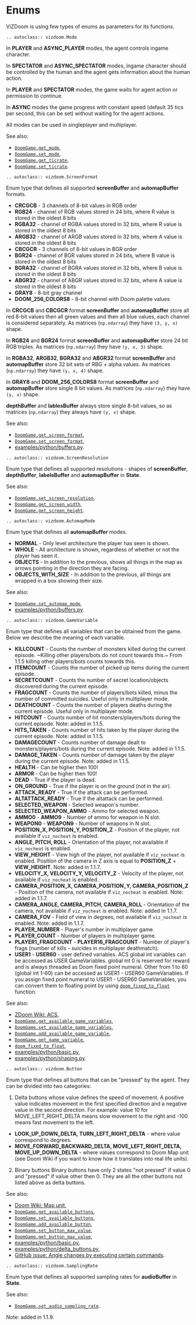 # Enums

ViZDoom is using few types of enums as parameters for its functions.

```{eval-rst}
.. autoclass:: vizdoom.Mode
```

In **PLAYER** and **ASYNC_PLAYER** modes, the agent controls ingame character.

In **SPECTATOR** and **ASYNC_SPECTATOR** modes, ingame character should be controlled by the human and the agent gets information about the human action.

In **PLAYER** and **SPECTATOR** modes, the game waits for agent action or permission to continue.

In **ASYNC** modes the game progress with constant speed (default 35 tics per second, this can be set) without waiting for the agent actions.

All modes can be used in singleplayer and multiplayer.

See also:
- [`DoomGame.get_mode`](./doom_game.md#vizdoom.DoomGame.get_mode),
- [`DoomGame.set_mode`](./doom_game.md#vizdoom.DoomGame.set_mode),
- [`DoomGame.get_ticrate`](./doom_game.md#vizdoom.DoomGame.get_ticrate),
- [`DoomGame.set_ticrate`](./doom_game.md#vizdoom.DoomGame.set_ticrate).


```{eval-rst}
.. autoclass:: vizdoom.ScreenFormat
```

Enum type that defines all supported **screenBuffer** and **automapBuffer** formats.

- **CRCGCB**    - 3 channels of 8-bit values in RGB order
- **RGB24**     - channel of RGB values stored in 24 bits, where R value is stored in the oldest 8 bits
- **RGBA32**    - channel of RGBA values stored in 32 bits, where R value is stored in the oldest 8 bits
- **ARGB32**    - channel of ARGB values stored in 32 bits, where A value is stored in the oldest 8 bits
- **CBCGCR**    - 3 channels of 8-bit values in BGR order
- **BGR24**     - channel of BGR values stored in 24 bits, where B value is stored in the oldest 8 bits
- **BGRA32**    - channel of BGRA values stored in 32 bits, where B value is stored in the oldest 8 bits
- **ABGR32**    - channel of ABGR values stored in 32 bits, where A value is stored in the oldest 8 bits
- **GRAY8**     - 8-bit gray channel
- **DOOM_256_COLORS8** - 8-bit channel with Doom palette values


In **CRCGCB** and **CBCGCR** format **screenBuffer** and **automapBuffer** store all red 8-bit values then all green values and then all blue values, each channel is considered separately. As matrices (`np.ndarray`) they have `(3, y, x)` shape.

In **RGB24** and **BGR24** format **screenBuffer** and **automapBuffer** store 24 bit RGB triples. As matrices (`np.ndarray`) they have `(y, x, 3)` shape.

In **RGBA32**, **ARGB32**, **BGRA32** and **ABGR32** format **screenBuffer** and **automapBuffer** store 32 bit sets of RBG + alpha values. As matrices (`np.ndarray`) they have `(y, x, 4)` shape.

In **GRAY8** and **DOOM_256_COLORS8** format **screenBuffer** and **automapBuffer** store single 8 bit values. As matrices (`np.ndarray`) they have `(y, x)` shape.

**depthBuffer** and **lablesBuffer** always store single 8-bit values, so as matrices (`np.ndarray`) they always have `(y, x)` shape.

See also:
- [`DoomGame.get_screen_format`](./doom_game.md#vizdoom.DoomGame.get_screen_format),
- [`DoomGame.set_screen_format`](./doom_game.md#vizdoom.DoomGame.set_screen_format),
- [examples/python/buffers.py](https://github.com/Farama-Foundation/ViZDoom/tree/master/examples/python/buffers.py).


```{eval-rst}
.. autoclass:: vizdoom.ScreenResolution
```

Enum type that defines all supported resolutions - shapes of **screenBuffer**, **depthBuffer**, **labelsBuffer** and **automapBuffer** in **State**.

See also:
- [`DoomGame.set_screen_resolution`](./doom_game.md#vizdoom.DoomGame.set_screen_resolution),
- [`DoomGame.get_screen_width`](./doom_game.md#vizdoom.DoomGame.get_screen_width),
- [`DoomGame.get_screen_height`](./doom_game.md#vizdoom.DoomGame.get_screen_height).


```{eval-rst}
.. autoclass:: vizdoom.AutomapMode
```

Enum type that defines all **automapBuffer** modes.

- **NORMAL**    - Only level architecture the player has seen is shown.
- **WHOLE**     - All architecture is shown, regardless of whether or not the player has seen it.
- **OBJECTS**   - In addition to the previous, shows all things in the map as arrows pointing in the direction they are facing.
- **OBJECTS_WITH_SIZE** - In addition to the previous, all things are wrapped in a box showing their size.

See also:
- [`DoomGame.set_automap_mode`](./doom_game.md#vizdoom.DoomGame.set_automap_mode),
- [examples/python/buffers.py](https://github.com/Farama-Foundation/ViZDoom/tree/master/examples/python/buffers.py).


```{eval-rst}
.. autoclass:: vizdoom.GameVariable
```

Enum type that defines all variables that can be obtained from the game. Below we describe the meaning of each variable.

- **KILLCOUNT**             - Counts the number of monsters killed during the current episode. ~Killing other players/bots do not count towards this.~ From 1.1.5 killing other players/bots counts towards this.
- **ITEMCOUNT**             - Counts the number of picked up items during the current episode.
- **SECRETCOUNT**           - Counts the number of secret location/objects discovered during the current episode.
- **FRAGCOUNT**             - Counts the number of players/bots killed, minus the number of committed suicides. Useful only in multiplayer mode.
- **DEATHCOUNT**            - Counts the number of players deaths during the current episode. Useful only in multiplayer mode.
- **HITCOUNT**              - Counts number of hit monsters/players/bots during the current episode. Note: added in 1.1.5.
- **HITS_TAKEN**            - Counts number of hits taken by the player during the current episode. Note: added in 1.1.5.
- **DAMAGECOUNT**           - Counts number of damage dealt to monsters/players/bots during the current episode. Note: added in 1.1.5.
- **DAMAGE_TAKEN**          - Counts number of damage taken by the player during the current episode. Note: added in 1.1.5.
- **HEALTH**                - Can be higher then 100!
- **ARMOR**                 - Can be higher then 100!
- **DEAD**                  - True if the player is dead.
- **ON_GROUND**             - True if the player is on the ground (not in the air).
- **ATTACK_READY**          - True if the attack can be performed.
- **ALTATTACK_READY**       - True if the altattack can be performed.
- **SELECTED_WEAPON**       - Selected weapon's number.
- **SELECTED_WEAPON_AMMO**  - Ammo for selected weapon.
- **AMMO0** - **AMMO9**     - Number of ammo for weapon in N slot.
- **WEAPON0** - **WEAPON9** - Number of weapons in N slot.
- **POSITION_X, POSITION_Y, POSITION_Z**        - Position of the player, not available if `viz_nocheat` is enabled.
- **ANGLE, PITCH, ROLL**                        - Orientation of the player, not available if `viz_nocheat` is enabled.
- **VIEW_HEIGHT**           - View high of the player, not available if `viz_nocheat` is enabled. Position of the camera in Z axis is equal to **POSITION_Z** + **VIEW_HEIGHT**. Note: added in 1.1.7.
- **VELOCITY_X, VELOCITY_Y, VELOCITY_Z**        - Velocity of the player, not available if `viz_nocheat` is enabled.
- **CAMERA_POSITION_X, CAMERA_POSITION_Y, CAMERA_POSITION_Z**   - Position of the camera, not available if `viz_nocheat` is enabled. Note: added in 1.1.7.
- **CAMERA_ANGLE, CAMERA_PITCH, CAMERA_ROLL**   - Orientation of the camera, not available if `viz_nocheat` is enabled. Note: added in 1.1.7.
- **CAMERA_FOV**            - Field of view in degrees, not available if `viz_nocheat` is enabled. Note: added in 1.1.7.
- **PLAYER_NUMBER**         - Player's number in multiplayer game.
- **PLAYER_COUNT**          - Number of players in multiplayer game.
- **PLAYER1_FRAGCOUNT** - **PLAYER16_FRAGCOUNT** - Number of player's frags (number of kills - suicides in multiplayer deathmatch).
- **USER1** - **USER60**    - user defined variables. ACS global int variables can be accessed as USER GameVariables.
global int 0 is reserved for reward and is always threaded as Doom fixed point numeral.
Other from 1 to 60 (global int 1-60) can be accessed as USER1 - USER60 GameVariables.
If you assign fixed point numeral to USER1 - USER60 GameVariables,
you can convert them to floating point by using [`doom_fixed_to_float`](./utils.md#vizdoom.doom_fixed_to_float) function.

See also:
- [ZDoom Wiki: ACS](http://zdoom.org/wiki/ACS),
- [`DoomGame.get_available_game_variables`](./doom_game.md#vizdoom.DoomGame.get_available_game_variables),
- [`DoomGame.set_available_game_variables`](./doom_game.md#vizdoom.DoomGame.set_available_game_variables),
- [`DoomGame.add_available_game_variable`](./doom_game.md#vizdoom.DoomGame.add_available_game_variable),
- [`DoomGame.get_game_variable`](./doom_game.md#vizdoom.DoomGame.get_game_variable),
- [`doom_fixed_to_float`](./utils.md#vizdoom.doom_fixed_to_float),
- [examples/python/basic.py](https://github.com/Farama-Foundation/ViZDoom/tree/master/examples/python/basic.py),
- [examples/python/shaping.py](https://github.com/Farama-Foundation/ViZDoom/tree/master/examples/python/shaping.py).



```{eval-rst}
.. autoclass:: vizdoom.Button
```

Enum type that defines all buttons that can be "pressed" by the agent. They can be divided into two categories:

1. Delta buttons whose value defines the speed of movement.
A positive value indicates movement in the first specified direction and a negative value in the second direction.
For example: value 10 for MOVE_LEFT_RIGHT_DELTA means slow movement to the right and -100 means fast movement to the left.
- **LOOK_UP_DOWN_DELTA, TURN_LEFT_RIGHT_DELTA** - where value correspond to degrees.
- **MOVE_FORWARD_BACKWARD_DELTA, MOVE_LEFT_RIGHT_DELTA, MOVE_UP_DOWN_DELTA** - where values correspond to Doom Map unit (see Doom Wiki if you want to know how it translates into real life units).

2. Binary buttons
Binary buttons have only 2 states "not pressed" if value 0 and "pressed" if value other then 0. They are all the other buttons not listed above as delta buttons.

See also:
- [Doom Wiki: Map unit](https://doomwiki.org/wiki/Map_unit),
- [`DoomGame.get_available_buttons`](./doom_game.md#vizdoom.DoomGame.get_available_buttons),
- [`DoomGame.set_available_buttons`](./doom_game.md#vizdoom.DoomGame.set_available_buttons),
- [`DoomGame.add_available_button`](./doom_game.md#vizdoom.DoomGame.add_available_button),
- [`DoomGame.set_button_max_value`](./doom_game.md#vizdoom.DoomGame.set_button_max_value),
- [`DoomGame.get_button_max_value`](./doom_game.md#vizdoom.DoomGame.get_button_max_value),
- [examples/python/basic.py](https://github.com/Farama-Foundation/ViZDoom/tree/master/examples/python/basic.py),
- [examples/python/delta_buttons.py](https://github.com/Farama-Foundation/ViZDoom/tree/master/examples/python/delta_buttons.py),
- [GitHub issue: Angle changes by executing certain commands](https://github.com/Farama-Foundation/ViZDoom/issues/182).


```{eval-rst}
.. autoclass:: vizdoom.SamplingRate
```

Enum type that defines all supported sampling rates for **audioBuffer** in **State**.

See also:
- [`DoomGame.set_audio_sampling_rate`](./doom_game.md#vizdoom.DoomGame.set_audio_sampling_rate).

Note: added in 1.1.9.
